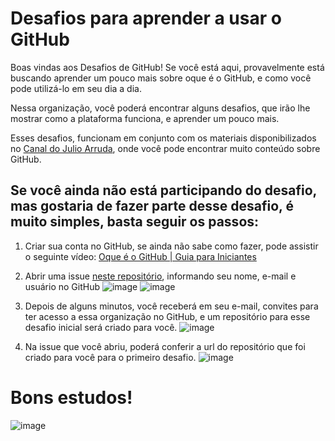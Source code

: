 # Desafios para aprender a usar o GitHub

Boas vindas aos Desafios de GitHub! Se você está aqui, provavelmente está buscando aprender um pouco mais sobre oque é o GitHub, e como você pode utilizá-lo em seu dia a dia.

Nessa organização, você poderá encontrar alguns desafios, que irão lhe mostrar como a plataforma funciona, e aprender um pouco mais.

Esses desafios, funcionam em conjunto com os materiais disponibilizados no [Canal do Julio Arruda](https://youtube.com/julioarruda), onde você pode encontrar muito conteúdo sobre GitHub.

## Se você ainda não está participando do desafio, mas gostaria de fazer parte desse desafio, é muito simples, basta seguir os passos:

1. Criar sua conta no GitHub, se ainda não sabe como fazer, pode assistir o seguinte vídeo: [Oque é o GitHub | Guia para Iniciantes](https://youtu.be/Hs8AUYoCItI?t=952)
2. Abrir uma issue [neste repositório](https://github.com/aprendagithub/Participe), informando seu nome, e-mail e usuário no GitHub
![image](https://user-images.githubusercontent.com/5204009/186952267-21fa60b8-3041-4f42-bcd7-b85d8e6555df.png)
![image](https://user-images.githubusercontent.com/5204009/186952347-d39bda7f-2c3f-4ccd-aa81-c82b3d9d4e46.png)

3. Depois de alguns minutos, você receberá em seu e-mail, convites para ter acesso a essa organização no GitHub, e um repositório para esse desafio inicial será criado para você.
![image](https://user-images.githubusercontent.com/5204009/186952508-b02e3153-2482-44c5-a364-29fbcfa7c23f.png)

4. Na issue que você abriu, poderá conferir a url do repositório que foi criado para você para o primeiro desafio.
![image](https://user-images.githubusercontent.com/5204009/186952766-131a2deb-07c6-4fc3-a860-11362194effd.png)

# Bons estudos!
![image](https://user-images.githubusercontent.com/5204009/186953529-f27e2a16-58f5-48aa-b86f-233e983a5a2a.png)
